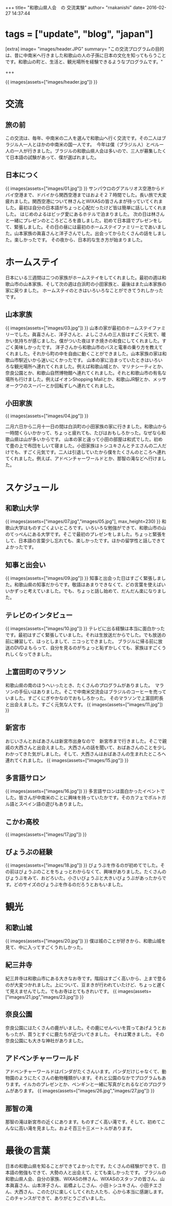 +++
title=  "和歌山県人会　の 交流実験"
author= "rnakanishi"
date=   2016-02-27 14:37:44
# tags = ["update", "blog", "japan"]

[extra]
image= "images/header.JPG"
summary= "この交流プログラムの目的は、昔に中南米へ行きました和歌山の人の子孫に日本の文化を知ってもらうことです。和歌山の町と、生活と、観光場所を経験できるようなプログラムです。"

+++

{{ images(assets=["images/header.jpg"]) }}

# 交流

## 旅の前
この交流は、毎年、中南米の二人を選んで和歌山へ行く交流です。その二人はブラジル人一人とほかの中南米の国一人です。　今年は僕（ブラジル人）とペルー人の一人が行きました。ブラジルの和歌山県人会は多いので、三人が募集したくて日本語の試験があって、僕が選ばれました。

## 日本につく
{{ images(assets=["images/01.jpg"]) }}
サンパウロのグアルリオス空港からドバイ空港まで、ドバイから関西空港まではおよそ２７時間でした。長い旅で大変疲れました。関西空港について林さんとWIXASの皆さんまが待っていてくれました。最初は自分の日本語がちょっと心配だったけど皆は簡単に話ししてくれました。
はじめのよるはビッグ愛にあるホテルで泊まりました。
次の日は林さんと一緒にプレゼンのところどころを直しました。初めて日本語でプレゼンをして、緊張しました。その日の昼には最初のホームステイファミリーとであいました。山本家族の眞喜さんと洋子さんでした。出会ってからたくさんの話をしました。楽しかったです。
その夜から、日本的な生き方が始まりました。

# ホームステイ
日本にいる三週間は二つの家族がホームステイをしてくれました。最初の週は和歌山市の山本家族、そして次の週は白浜町の小田家族と、最後はまた山本家族の家に戻りました。
	ホームステイのときはいろいろなことができてうれしかったです。

## 山本家族

{{ images(assets=["images/03.jpg"]) }}
山本の家が最初のホームステイファミリーでした。眞喜さんと、洋子さんと、よしこさんの三人皆はすごく元気で、暖かい気持ちが感じました。僕がついた夜はすき焼きの和食にしてくれました。すごく美味しかったです。
洋子さんから和歌山市のバスと電車の乗り方を教えてくれました。それから町の中を自由に動くことができました。山本家族の家は和歌山市駅近いから迷いにくかったです。
山本の家に泊まっていたときはいろいろな観光場所へ連れてくれました。例えば和歌山城とか、マリナシーティとか、奈良公園とか、和歌山自然博物館へ連れてくれました。それと和歌山市の有名な場所も行けました。例えばイオンShopping Mallとか、和歌山JR駅とか、メッサオークワのスーパーとか回転ずしへ連れてくれました。

## 小田家族
{{ images(assets=["images/04.jpg"]) }}

二月六日から二月十一日の間は白浜町の小田家族の家に行きました。和歌山から一時間くらいかかって、ちょっと疲れても、たびはおもしろかった。なぜなら和歌山県は山が多いからです。
山本の家と違って小田の部屋は和式でした。初めて畳の上で布団をしいて寝ました。小田家族はトシユキさんとチエさんの二人だけでも、すごく元気です。二人は引退していたから僕をたくさんのところへ連れてくれました。例えば、アドベンチャーワールドとか、那智の滝などへ行けました。

# スケジュール

## 和歌山大学

{{ images(assets=["images/07.jpg","images/05.jpg"], max_height=230) }}
和歌山大学はものすごくよいところです。いろいろな勉強ができて、和歌山市の山のてっぺんにある大学です。そこで最初のプレゼンをしました。ちょっと緊張をして、日本語の言葉少し忘れても、楽しかったです。ほかの留学性と話しできてよかったです。

## 知事と出会い
{{ images(assets=["images/09.jpg"]) }}
知事と出会った日はすごく緊張しました。和歌山県の知事だからです。敬語はあまりできなくて、どの言葉を使えばいいかずっと考えていました。でも、ちょっと話し始めて、だんだん楽になりました。
</div>

## テレビのインタビュー
{{ images(assets=["images/10.jpg"]) }}
テレビに出る経験は本当に面白かったです。最初はすごく緊張していました。それは生放送だからでした。でも放送の前に練習して、ほっとしまして、ニコっとできました。
ブラジルに帰る前に放送のDVDよもらって、自分を見るのがちょっと恥ずかしくても、家族はすごくうれしくなってきました。

## 上富田町のマラソン
和歌山県の南のほうへいったとき、たくさんのプログラムがありました。　マラソンの手伝いはありました。そこで中南米交流会はブラジルのコーヒーを売っていました。すごくにぎやかなのでおもしろかった。
そのマラソンで上富田町長と出会えました。すごく元気な人です。
{{ images(assets=["images/11.jpg"]) }}

## 新宮市
おじいさんとおばあさんは新宮市出身なので　新宮市まで行きました。そこで親戚の大西さんと出会えました。大西さんの話を聞いて、おばあさんのことを少しわかってきた気がしました。そして、大西さんはおばあさんの生まれたところへ連れてくれました。
{{ images(assets=["images/15.jpg"]) }}



## 多言語サロン
{{ images(assets=["images/16.jpg"]) }}
多言語サロンは面白かったイベントでした。皆さんが中南米のことに興味を持っていたかです。そのカフェでポルトガル語とスペイン語の遊びもありました。

## こかわ高校
{{ images(assets=["images/17.jpg"]) }}

## びょうぶの経験
{{ images(assets=["images/18.jpg"]) }}
びょうぶを作るのが初めてでした。その前はびょうぶのことをちょっとわからなくて、興味がありました。たくさんのびょうぶをみて、おどろいた。小さいびょうぶと大きいびょうぶがあったからです。どのサイズのびょうぶを作るのだろうとおもいました。

# 観光

## 和歌山城
{{ images(assets=["images/20.jpg"]) }}
僕は城のことが好きから、和歌山城を見て、中に入ってすごくうれしかった。

## 紀三井寺
紀三井寺は和歌山市にある大きなお寺です。階段はすごく高いから、上まで登るのが大変つかれました。上について、豆まきが行われていたけど、ちょっと遅くて見えませんでした。でもお寺はとてもきれいです。
{{ images(assets=["images/21.jpg","images/23.jpg"]) }}

## 奈良公園
奈良公園にはたくさんの鹿がいました。その鹿にせんべいを買ってあげようとおもったが、買うとすぐに鹿たちが近づいてきました。
それは驚きました。
その奈良公園にも大きな神社がありました。

## アドベンチャーワールド
アドベンチャーワールドはパンダがたくさんいます。パンダだけじゃなくて、動物園のようにたくさんの動物種類がいます。それと公園のなかでプログラムもあります。イルカのプレゼンとか、ペンギンと一緒に写真がとれるなどのプログラムがあります。
{{ images(assets=["images/26.jpg","images/27.jpg"]) }}

## 那智の滝
那智の滝は新宮市の近くにあります。ものすごく高い滝です。そして、初めてこんなに高い滝を見ました。およそ百三十三メートルがあります。

# 最後の言葉
日本の和歌山県を知ることができてよかったです。たくさんの経験ができて、日本語の勉強もできて、大勢の人と出会えて、とても楽しかったです。
ブラジルの和歌山県人会、自分の家族、WIXASの林さん、WIXASのスタッフの皆さん、山本眞喜さん、山本洋子さん、岩橋よしこさん、小田トシユキさん、小田チエさん、大西さん、このたびに楽しくしてくれた人たち、心から本当に感謝します。
このチャンスができて、ありがとうございました。
